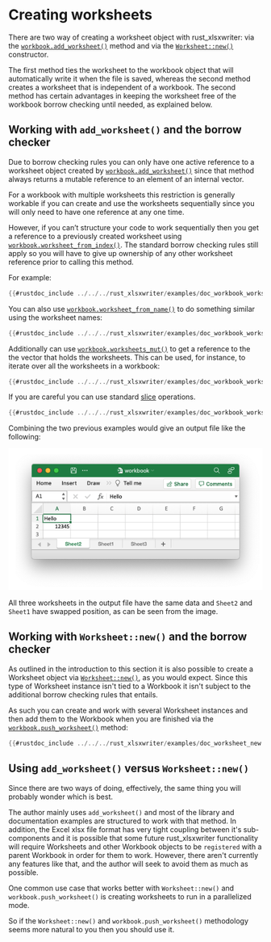# Creating worksheets


There are two way of creating a worksheet object with rust_xlsxwriter: via the
[`workbook.add_worksheet()`] method and via the [`Worksheet::new()`] constructor.

The first method ties the worksheet to the workbook object that will
 automatically write it when the file is saved, whereas the second method
creates a worksheet that is independent of a workbook. The second method has
certain advantages in keeping the worksheet free of the workbook borrow checking
until needed, as explained below.

## Working with `add_worksheet()` and the borrow checker

Due to borrow checking rules you can only have one active reference to a
worksheet object created by [`workbook.add_worksheet()`] since that method
always returns a mutable reference to an element of an internal vector.

For a workbook with multiple worksheets this restriction is generally workable
if you can create and use the worksheets sequentially since you will only need
to have one reference at any one time.

However, if you can’t structure your code to work sequentially then you get a
reference to a previously created worksheet using
[`workbook.worksheet_from_index()`]. The standard borrow checking rules still
apply so you will have to give up ownership of any other worksheet reference
prior to calling this method.

For example:

```rust
{{#rustdoc_include ../../../rust_xlsxwriter/examples/doc_workbook_worksheet_from_index.rs:12:27}}
```

You can also use [`workbook.worksheet_from_name()`] to do something similar
using the worksheet names:

```rust
{{#rustdoc_include ../../../rust_xlsxwriter/examples/doc_workbook_worksheet_from_name.rs:12:29}}
```

Additionally can use [`workbook.worksheets_mut()`] to get a reference to the the
vector that holds the worksheets. This can be used, for instance, to iterate
over all the worksheets in a workbook:

```rust
{{#rustdoc_include ../../../rust_xlsxwriter/examples/doc_workbook_worksheets_mut.rs:13:22}}
```

If you are careful you can use standard [slice] operations.

```rust
{{#rustdoc_include ../../../rust_xlsxwriter/examples/doc_workbook_worksheets_mut.rs:25}}
```

Combining the two previous examples would give an output file like the
following:

![Image of first tutorial 1](../images/workbook_worksheets_mut.png)

All three worksheets in the output file have the same data and `Sheet2` and
`Sheet1` have swapped position, as can be seen from the image.

## Working with `Worksheet::new()` and the borrow checker

As outlined in the introduction to this section it is also possible to create a
Worksheet object via [`Worksheet::new()`], as you would expect. Since this type
of Worksheet instance isn't tied to a Workbook it isn't subject to the
additional borrow checking rules that entails.

As such you can create and work with several Worksheet instances and then add
them to the Workbook when you are finished via the [`workbook.push_worksheet()`]
method:

```rust
{{#rustdoc_include ../../../rust_xlsxwriter/examples/doc_worksheet_new.rs:11:28}}
```

## Using `add_worksheet()` versus  `Worksheet::new()`

Since there are two ways of doing, effectively, the same thing you will probably
wonder which is best.

The author mainly uses `add_worksheet()` and most of the library and
documentation examples are structured to work with that method. In addition, the
Excel xlsx file format has very tight coupling between it's sub-components and
it is possible that some future rust_xlsxwriter functionality will require
Worksheets and other Workbook objects to be `registered` with a parent Workbook
in order for them to work. However, there aren't currently any features like
that, and the author will seek to avoid them as much as possible.

One common use case that works better with `Worksheet::new()` and
`workbook.push_worksheet()` is creating worksheets to run in a parallelized
mode.

So if the `Worksheet::new()` and `workbook.push_worksheet()` methodology seems
more natural to you then you should use it.

[slice]: https://doc.rust-lang.org/1.64.0/std/primitive.slice.html
[`Worksheet::new()`]: https://docs.rs/rust_xlsxwriter/latest/rust_xlsxwriter/struct.Worksheet.html#method.new
[`workbook.add_worksheet()`]: https://docs.rs/rust_xlsxwriter/latest/rust_xlsxwriter/struct.Workbook.html#method.add_worksheet
[`workbook.worksheets_mut()`]: https://docs.rs/rust_xlsxwriter/latest/rust_xlsxwriter/struct.Workbook.html#method.worksheets_mut
[`workbook.push_worksheet()`]: https://docs.rs/rust_xlsxwriter/latest/rust_xlsxwriter/struct.Workbook.html#method.push_worksheet
[`workbook.worksheet_from_name()`]: https://docs.rs/rust_xlsxwriter/latest/rust_xlsxwriter/struct.Workbook.html#method.worksheet_from_name
[`workbook.worksheet_from_index()`]: https://docs.rs/rust_xlsxwriter/latest/rust_xlsxwriter/struct.Workbook.html#method.worksheet_from_index
